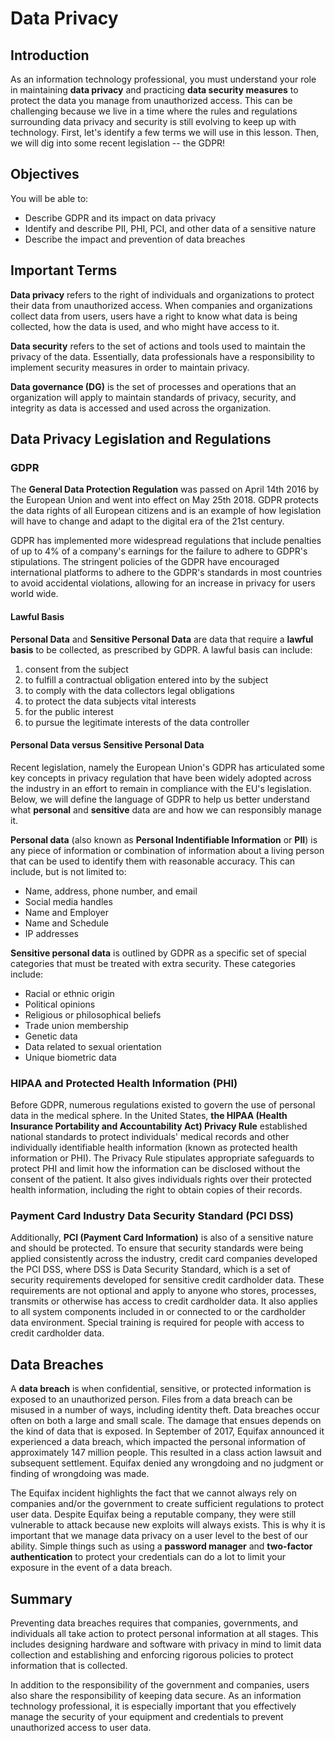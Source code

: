 # Data Privacy

## Introduction
As an information technology professional, you must understand your role in maintaining **data privacy** and practicing **data security measures** to protect the data you manage from unauthorized access. This can be challenging because we live in a time where the rules and regulations surrounding data privacy and security is still evolving to keep up with technology. First, let's identify a few terms we will use in this lesson. Then, we will dig into some recent legislation -- the GDPR!

## Objectives
You will be able to:
* Describe GDPR and its impact on data privacy
* Identify and describe PII, PHI, PCI, and other data of a sensitive nature
* Describe the impact and prevention of data breaches

## Important Terms
__Data privacy__ refers to the right of individuals and organizations to protect their data from unauthorized access. When companies and organizations collect data from users, users have a right to know what data is being collected, how the data is used, and who might have access to it. 

__Data security__ refers to the set of actions and tools used to maintain the privacy of the data. Essentially, data professionals have a responsibility to implement security measures in order to maintain privacy. 

__Data governance (DG)__ is the set of processes and operations that an organization will apply to maintain standards of privacy, security, and integrity as data is accessed and used across the organization. 

## Data Privacy Legislation and Regulations

### GDPR
The __General Data Protection Regulation__ was passed on April 14th 2016 by the European Union and went into effect on May 25th 2018. GDPR protects the data rights of all European citizens and is an example of how legislation will have to change and adapt to the digital era of the 21st century.

GDPR has implemented more widespread regulations that include penalties of up to 4% of a company's earnings for the failure to adhere to GDPR's stipulations. The stringent policies of the GDPR have encouraged international platforms to adhere to the GDPR's standards in most countries to avoid accidental violations, allowing for an increase in privacy for users world wide.

#### Lawful Basis
__Personal Data__ and __Sensitive Personal Data__ are data that require a __lawful basis__ to be collected, as prescribed by GDPR. A lawful basis can include:
1. consent from the subject
2. to fulfill a contractual obligation entered into by the subject
3. to comply with the data collectors legal obligations
4. to protect the data subjects vital interests
5. for the public interest
6. to pursue the legitimate interests of the data controller

#### Personal Data versus Sensitive Personal Data
Recent legislation, namely the European Union's GDPR has articulated some key concepts in privacy regulation that have been widely adopted across the industry in an effort to remain in compliance with the EU's legislation. Below, we will define the language of GDPR to help us better understand what __personal__ and __sensitive__ data are and how we can responsibly manage it. 

__Personal data__ (also known as __Personal Indentifiable Information__ or __PII__) is any piece of information or combination of information about a living person that can be used to identify them with reasonable accuracy. This can include, but is not limited to:
* Name, address, phone number, and email
* Social media handles
* Name and Employer
* Name and Schedule
* IP addresses

__Sensitive personal data__ is outlined by GDPR as a specific set of special categories that must be treated with extra security. These categories include:
* Racial or ethnic origin
* Political opinions
* Religious or philosophical beliefs
* Trade union membership
* Genetic data
* Data related to sexual orientation
* Unique biometric data


### HIPAA and Protected Health Information (PHI)
Before GDPR, numerous regulations existed to govern the use of personal data in the medical sphere. In the United States, __the HIPAA (Health Insurance Portability and Accountability Act) Privacy Rule__ established national standards to protect individuals' medical records and other individually identifiable health information (known as protected health information or PHI). The Privacy Rule stipulates appropriate safeguards to protect PHI and limit how the information can be disclosed without the consent of the patient. It also gives individuals rights over their protected health information, including the right to obtain copies of their records. 


### Payment Card Industry Data Security Standard (PCI DSS)
Additionally, __PCI (Payment Card Information)__ is also of a sensitive nature and should be protected. To ensure that security standards were being applied consistently across the industry, credit card companies developed the PCI DSS, where DSS is Data Security Standard, which is a set of security requirements developed for sensitive credit cardholder data. These requirements are not optional and apply to anyone who stores, processes, transmits or otherwise has access to credit cardholder data. It also applies to all system components included in or connected to or the cardholder data environment. Special training is required for people with access to credit cardholder data.

## Data Breaches
A __data breach__ is when confidential, sensitive, or protected information is exposed to an unauthorized person. Files from a data breach can be misused in a number of ways, including identity theft. Data breaches occur often on both a large and small scale. The damage that ensues depends on the kind of data that is exposed. In September of 2017, Equifax announced it experienced a data breach, which impacted the personal information of approximately 147 million people.  This resulted in a class action lawsuit and subsequent settlement. Equifax denied any wrongdoing and no judgment or finding of wrongdoing was made.

The Equifax incident highlights the fact that we cannot always rely on companies and/or the government to create sufficient regulations to protect user data. Despite Equifax being a reputable company, they were still vulnerable to attack because new exploits will always exists. This is why it is important that we manage data privacy on a user level to the best of our ability. Simple things such as using a __password manager__ and __two-factor authentication__ to protect your credentials can do a lot to limit your exposure in the event of a data breach.

## Summary
Preventing data breaches requires that companies, governments, and individuals all take action to protect personal information at all stages. This includes designing hardware and software with privacy in mind to limit data collection
and establishing and enforcing rigorous policies to protect information that is collected.

In addition to the responsibility of the government and companies, users also share the responsibility of keeping data secure. As an information technology professional, it is especially important that you effectively manage the security of your equipment and credentials to prevent unauthorized access to user data. 
